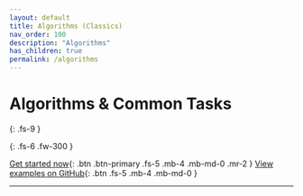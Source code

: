 ```yaml
---
layout: default
title: Algorithms (Classics)
nav_order: 100
description: "Algorithms"
has_children: true
permalink: /algorithms
---
```


# Algorithms & Common Tasks
{: .fs-9 }


{: .fs-6 .fw-300 }

[Get started now](/big-o-notation){: .btn .btn-primary .fs-5 .mb-4 .mb-md-0 .mr-2 } [View examples on GitHub](https://github.com/Iretha/data-structures-and-algorithms){: .btn .fs-5 .mb-4 .mb-md-0 }

---

